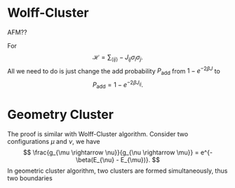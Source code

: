 # Wolff-Cluster

AFM??

For
$$
\mathcal{H} = \sum_{\langle ij \rangle} -J_{ij} \sigma_{i} \sigma_{j}.
$$
All we need to do is just change the add probability $P_{\text{add}}$ from $1 - e^{-2\beta J}$ to
$$
P_{\text{add}} = 1 - e^{-2\beta J_{ij}}.
$$

# Geometry Cluster
The proof is similar with Wolff-Cluster algorithm. Consider two configurations $\mu$ and $\nu$, we have
$$
\frac{g_{\mu \rightarrow \nu}}{g_{\nu \rightarrow \mu}} = e^{-\beta(E_{\nu} - E_{\mu})}.
$$
In geometric cluster algorithm, two clusters are formed simultaneously, thus two boundaries